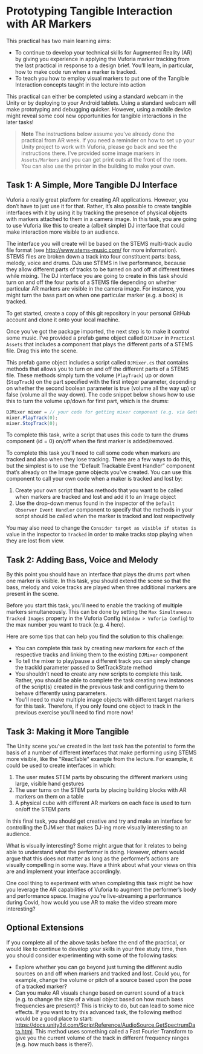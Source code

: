 # Prototyping Tangible Interaction with AR Markers

This practical has two main learning aims:

- To continue to develop your technical skills for Augmented Reality (AR) by giving you experience in applying the Vuforia marker tracking from the last practical in response to a design brief. You’ll learn, in particular, how to make code run when a marker is tracked.
- To teach you how to employ visual markers to put one of the Tangible Interaction concepts taught in the lecture into action

This practical can either be completed using a standard webcam in the Unity or by deploying to your Android tablets. Using a standard webcam will make prototyping and debugging quicker. However, using a mobile device might reveal some cool new opportunities for tangible interactions in the later tasks!

> **Note** The instructions below assume you've already done the practical from AR week. If you need a reminder on how to set up your Unity project to work with Vuforia, please go back and see the instructions there.
> I've provided some image markers in ```Assets/Markers``` and you can get print outs at the front of the room. You can also use the printer in the building to make your own.

## Task 1: A Simple, More Tangible DJ Interface

Vuforia a really great platform for creating AR applications. However, you don’t have to just use it for that. Rather, it’s also possible to create tangible interfaces with it by using it by tracking the presence of physical objects with markers attached to them in a camera image. In this task, you are going to use Vuforia like this to create a (albeit simple) DJ interface that could make interaction more visible to an audience.

The interface you will create will be based on the STEMS multi-track audio file format (see http://www.stems-music.com/ for more information). STEMS files are broken down a track into four constituent parts: bass, melody, voice and drums. DJs use STEMS in live performance, because they allow different parts of tracks to be turned on and off at different times while mixing. The DJ interface you are going to create in this task should turn on and off the four parts of a STEMS file depending on whether particular AR markers are visible in the camera image. For instance, you might turn the bass part on when one particular marker (e.g. a book) is tracked.

To get started, create a copy of this git repository in your personal GitHub account and clone it onto your local machine.

Once you’ve got the package imported, the next step is to make it control some music. I’ve provided a prefab game object called ```DJMixer``` in ```Practical Assets``` that includes a component that plays the different parts of a STEMS file. Drag this into the scene.

This prefab game object includes a script called ```DJMixer.cs``` that contains methods that allows you to turn on and off the different parts of a STEMS file. These methods simply turn the volume (`PlayTrack`) up or down (`StopTrack`) on the part specified with the first integer parameter, depending on whether the second boolean parameter is true (volume all the way up) or false (volume all the way down). The code snippet below shows how to use this to turn the volume up/down for first part, which is the drums:

```c#
DJMixer mixer = // your code for getting mixer component (e.g. via GetComponent<DJMixer>())
mixer.PlayTrack(0);
mixer.StopTrack(0);
```

To complete this task, write a script that uses this code to turn the drums component (id = 0) on/off when the first marker is added/removed.

To complete this task you’ll need to call some code when markers are tracked and also when they lose tracking. There are a few ways to do this, but the simplest is to use the “Default Trackable Event Handler” component that’s already on the Image game objects you’ve created. You can use this component to call your own code when a maker is tracked and lost by: 

1. Create your own script that has methods that you want to be called when markers are tracked and lost and add it to an Image object
2. Use the drop-down menus found in the inspector of the ```Default Observer Event Handler``` component to specify that the methods in your script should be called when the marker is tracked and lost respectively

You may also need to change the ```Consider target as visible if status is``` value in the inspector to ```Tracked``` in order to make tracks stop playing when they are lost from view.

## Task 2: Adding Bass, Voice and Melody

By this point you should have an interface that plays the drums part when one marker is visible. In this task, you should extend the scene so that the bass, melody and voice tracks are played when three additional markers are present in the scene.

Before you start this task, you’ll need to enable the tracking of multiple markers simultaneously. This can be done by setting the ```Max Simultaneous Tracked Images``` property in the Vuforia Config (```Window > Vuforia Config```) to the max number you want to track (e.g. 4 here). 

Here are some tips that can help you find the solution to this challenge:

- You can complete this task by creating new markers for each of the respective tracks and linking them to the existing ```DJMixer``` component
- To tell the mixer to play/pause a different track you can simply change the trackId parameter passed to SetTrackState method
- You shouldn’t need to create any new scripts to complete this task. Rather, you should be able to complete the task creating new instances of the script(s) created in the previous task and configuring them to behave differently using parameters.
- You’ll need to make multiple image objects with different target markers for this task. Therefore, if you only found one object to track in the previous exercise you’ll need to find more now!

## Task 3: Making it More Tangible

The Unity scene you’ve created in the last task has the potential to form the basis of a number of different interfaces that make performing using STEMS more visible, like the "ReacTable" example from the lecture. For example, it could be used to create interfaces in which:

1. The user mutes STEM parts by obscuring the different markers using large, visible hand gestures
2. The user turns on the STEM parts by placing building blocks with AR markers on them on a table
3. A physical cube with different AR markers on each face is used to turn on/off the STEM parts

In this final task, you should get creative and try and make an interface for controlling the DJMixer that makes DJ-ing more visually interesting to an audience.

What is visually interesting? Some might argue that for it relates to being able to understand what the performer is doing. However, others would argue that this does not matter as long as the performer’s actions are visually compelling in some way. Have a think about what your views on this are and implement your interface accordingly. 

One cool thing to experiment with when completing this task might be how you leverage the AR capabilities of Vuforia to augment the performer’s body and performance space. Imagine you’re live-streaming a performance during Covid, how would you use AR to make the video stream more interesting? 

## Optional Extensions

If you complete all of the above tasks before the end of the practical, or would like to continue to develop your skills in your free study time, then you should consider experimenting with some of the following tasks: 

- Explore whether you can go beyond just turning the different audio sources on and off when markers and tracked and lost. Could you, for example, change the volume or pitch of a source based upon the pose of a tracked marker?
- Can you make AR visuals change based on current sound of a track (e.g. to change the size of a visual object based on how much bass frequencies are present)? This is tricky to do, but can lead to some nice effects. If you want to try this advanced task, the following method would be a good place to start: https://docs.unity3d.com/ScriptReference/AudioSource.GetSpectrumData.html. This method uses something called a Fast Fourier Transform to give you the current volume of the track in different frequency ranges (e.g. how much bass is there?).

